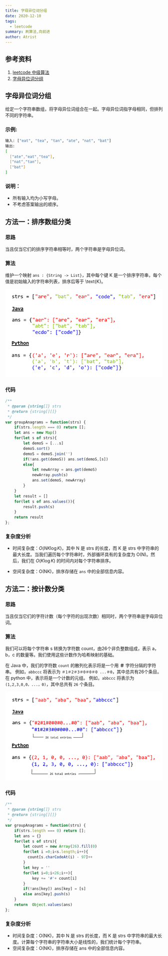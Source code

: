 ```yaml
---
title: 字母异位词分组
date: 2020-12-10
tags:
  - leetcode
summary: 刷算法,向前进
author: Atrist
---
```


## 参考资料

1. [leetcode 中级算法](https://leetcode-cn.com/leetbook/detail/top-interview-questions-medium/)
2. [字母异位词分组](https://leetcode-cn.com/problems/group-anagrams/description/)

## 字母异位词分组

给定一个字符串数组，将字母异位词组合在一起。字母异位词指字母相同，但排列不同的字符串。
### 示例:
```bash
输入: ["eat", "tea", "tan", "ate", "nat", "bat"]
输出:
[
  ["ate","eat","tea"],
  ["nat","tan"],
  ["bat"]
]
```
### 说明：

- 所有输入均为小写字母。
- 不考虑答案输出的顺序。

## 方法一：排序数组分类
### 思路

当且仅当它们的排序字符串相等时，两个字符串是字母异位词。

### 算法
维护一个映射 `ans : {String -> List}`，其中每个键 $\text{K}$ 是一个排序字符串，每个值是初始输入的字符串列表，排序后等于 \text{K}。


![](./images/49_fig1.png)

### 代码
```js
/**
 * @param {string[]} strs
 * @return {string[][]}
 */
var groupAnagrams = function(strs) {
    if(strs.length === 0) return [];
    let ans = new Map()
    for(let s of strs){
        let demoS = [...s]
        demoS.sort()
        demoS = demoS.join('')
        if(!ans.get(demoS)) ans.set(demoS,[s])
        else{ 
            let newArray = ans.get(demoS)
            newArray.push(s)
            ans.set(demoS, newArray)
        }
    }
    let result = []
    for(let s of ans.values()){
        result.push(s)
    }
    return result
};
```

### 复杂度分析
- 时间复杂度：$O(NK \log K)$，其中 N 是 strs 的长度，而 K 是 strs 中字符串的最大长度。当我们遍历每个字符串时，外部循环具有的复杂度为 O(N)。然后，我们在 $O(K \log K)$ 的时间内对每个字符串排序。

- 空间复杂度：O(NK)，排序存储在 `ans` 中的全部信息内容。


## 方法二：按计数分类
### 思路

当且仅当它们的字符计数（每个字符的出现次数）相同时，两个字符串是字母异位词。

### 算法

我们可以将每个字符串 $\text{s}$ 转换为字符数 $\text{count}$，由26个非负整数组成，表示 $\text{a}$，$\text{b}$，$\text{c}$ 的数量等。我们使用这些计数作为哈希映射的基础。

在 Java 中，我们的字符数 `count` 的散列化表示将是一个用 **＃** 字符分隔的字符串。 例如，`abbccc` 将表示为 `＃1＃2＃3＃0＃0＃0 ...＃0`，其中总共有26个条目。 在 python 中，表示将是一个计数的元组。 例如，`abbccc` 将表示为 `(1,2,3,0,0，...，0)`，其中总共有 `26` 个条目。

![](./images/49_fig2.png)

### 代码
```js
/**
 * @param {string[]} strs
 * @return {string[][]}
 */
var groupAnagrams = function(strs) {
    if(strs.length === 0) return [];
    let ans = {}
    for(let s of strs){
        let count = new Array(26).fill(0)
        for(let i =0;i<s.length;i++){
          count[s.charCodeAt(i) - 97]++
        }
        let key = ''
        for(let i=0;i<26;i++){
            key += '#'+ count[i]
        }
        if(!ans[key]) ans[key] = [s]
        else ans[key].push(s)
    }
    return  Object.values(ans)
};
```

### 复杂度分析

- 时间复杂度：O(NK)，其中 N 是 strs 的长度，而 K 是 strs 中字符串的最大长度。计算每个字符串的字符串大小是线性的，我们统计每个字符串。
- 空间复杂度：O(NK)，排序存储在 ans 中的全部信息内容。
